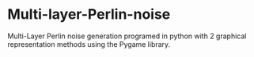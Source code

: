 # Multi-layer-Perlin-noise
Multi-Layer Perlin noise generation programed in python with 2 graphical representation methods using the Pygame library.
